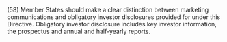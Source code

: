 (58) Member States should make a clear distinction between marketing communications and obligatory investor disclosures provided for under this Directive. Obligatory investor disclosure includes key investor information, the prospectus and annual and half-yearly reports.